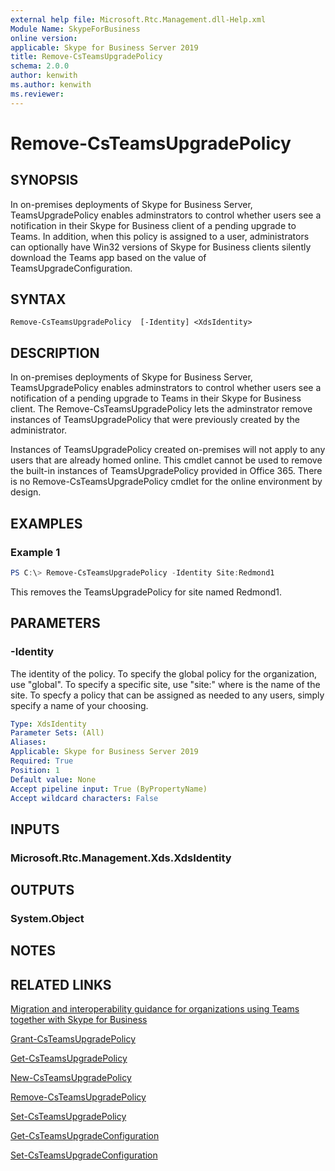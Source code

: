 ```yaml
---
external help file: Microsoft.Rtc.Management.dll-Help.xml
Module Name: SkypeForBusiness
online version:
applicable: Skype for Business Server 2019
title: Remove-CsTeamsUpgradePolicy
schema: 2.0.0
author: kenwith
ms.author: kenwith
ms.reviewer:
---
```


# Remove-CsTeamsUpgradePolicy

## SYNOPSIS
In on-premises deployments of Skype for Business Server, TeamsUpgradePolicy enables adminstrators to control whether users see a notification in their Skype for Business client of a pending upgrade to Teams. In addition, when this policy is assigned to a user, administrators can optionally have Win32 versions of Skype for Business clients silently download the Teams app based on the value of TeamsUpgradeConfiguration.

## SYNTAX

```
Remove-CsTeamsUpgradePolicy  [-Identity] <XdsIdentity>
```

## DESCRIPTION
In on-premises deployments of Skype for Business Server, TeamsUpgradePolicy enables adminstrators to control whether users see a notification of a pending upgrade to Teams in their Skype for Business client. The Remove-CsTeamsUpgradePolicy lets the adminstrator remove instances of TeamsUpgradePolicy that were previously created by the administrator.

Instances of TeamsUpgradePolicy created  on-premises will not apply to any users that are already homed online. This cmdlet cannot be used to remove the built-in instances of TeamsUpgradePolicy provided in Office 365. There is no Remove-CsTeamsUpgradePolicy cmdlet for the online environment by design.

## EXAMPLES

### Example 1
```powershell
PS C:\> Remove-CsTeamsUpgradePolicy -Identity Site:Redmond1
```

This removes the TeamsUpgradePolicy for site named Redmond1.

## PARAMETERS




### -Identity
The identity of the policy. To specify the global policy for the organization, use "global". To specify a specific site, use "site:" where is the name of the site. To specfy a policy that can be assigned as needed to any users, simply specify a name of your choosing.

```yaml
Type: XdsIdentity
Parameter Sets: (All)
Aliases:
Applicable: Skype for Business Server 2019
Required: True
Position: 1
Default value: None
Accept pipeline input: True (ByPropertyName)
Accept wildcard characters: False
```


## INPUTS

### Microsoft.Rtc.Management.Xds.XdsIdentity


## OUTPUTS

### System.Object

## NOTES

## RELATED LINKS

[Migration and interoperability guidance for organizations using Teams together with Skype for Business](https://docs.microsoft.com/en-us/MicrosoftTeams/migration-interop-guidance-for-teams-with-skype)

[Grant-CsTeamsUpgradePolicy](https://github.com/MicrosoftDocs/office-docs-powershell/blob/master/skype/skype-ps/skype/Grant-CsTeamsUpgradePolicy.md)

[Get-CsTeamsUpgradePolicy](https://github.com/MicrosoftDocs/office-docs-powershell/blob/master/skype/skype-ps/skype/Get-CsTeamsUpgradePolicy.md)

[New-CsTeamsUpgradePolicy](https://github.com/MicrosoftDocs/office-docs-powershell/blob/master/skype/skype-ps/skype/New-CsTeamsUpgradePolicy.md)

[Remove-CsTeamsUpgradePolicy](https://github.com/MicrosoftDocs/office-docs-powershell/blob/master/skype/skype-ps/skype/Remove-CsTeamsUpgradePolicy.md)

[Set-CsTeamsUpgradePolicy](https://github.com/MicrosoftDocs/office-docs-powershell/blob/master/skype/skype-ps/skype/Set-CsTeamsUpgradePolicy.md)

[Get-CsTeamsUpgradeConfiguration](https://github.com/MicrosoftDocs/office-docs-powershell/blob/master/skype/skype-ps/skype/Get-CsTeamsUpgradeConfiguration.md)

[Set-CsTeamsUpgradeConfiguration](https://github.com/MicrosoftDocs/office-docs-powershell/blob/master/skype/skype-ps/skype/Set-CsTeamsUpgradeConfiguration.md)
